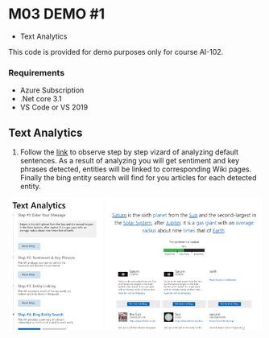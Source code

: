 # M03 DEMO #1

- Text Analytics

This code is provided for demo purposes only for course AI-102.

### Requirements
- Azure Subscription
- .Net core 3.1
- VS Code or VS 2019

## Text Analytics

1. Follow the [link](https://aidemos.microsoft.com/text-analytics) to observe step by step vizard of analyzing default sentences. As a result of analyzing you will get sentiment and key phrases detected, entities will be linked to corresponding Wiki pages. Finally the bing entity search will find for you articles for each detected entity.

![sentiments](sentiments.png)

